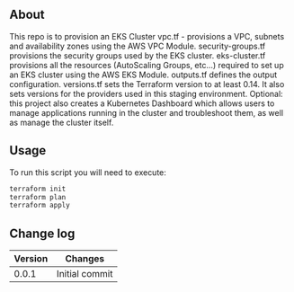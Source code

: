 ## About 
This repo is to provision an EKS Cluster
vpc.tf - provisions a VPC, subnets and availability zones using the AWS VPC Module.
security-groups.tf provisions the security groups used by the EKS cluster.
eks-cluster.tf provisions all the resources (AutoScaling Groups, etc...) required to set up an EKS cluster using the AWS EKS Module.
outputs.tf defines the output configuration.
versions.tf sets the Terraform version to at least 0.14. It also sets versions for the providers used in this staging environment.
Optional: this project also creates a Kubernetes Dashboard which allows users to manage applications running in the cluster and troubleshoot them, as well as manage the cluster itself.

## Usage

To run this script you will need to execute:
```bash
terraform init
terraform plan
terraform apply
```

## Change log

|Version|Changes|
|---|---|
|0.0.1|Initial commit|
